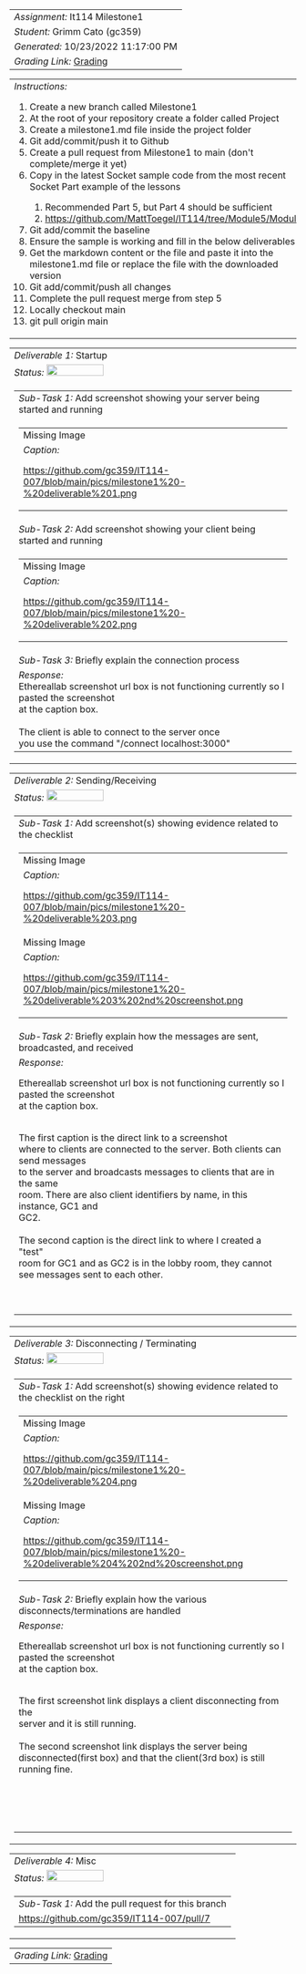 <table><tr><td> <em>Assignment: </em> It114 Milestone1</td></tr>
<tr><td> <em>Student: </em> Grimm Cato (gc359)</td></tr>
<tr><td> <em>Generated: </em> 10/23/2022 11:17:00 PM</td></tr>
<tr><td> <em>Grading Link: </em> <a rel="noreferrer noopener" href="https://learn.ethereallab.app/homework/IT114-007-F22/it114-milestone1/grade/gc359" target="_blank">Grading</a></td></tr></table>
<table><tr><td> <em>Instructions: </em> <ol><li>Create a new branch called Milestone1</li><li>At the root of your repository create a folder called Project</li><li>Create a milestone1.md file inside the project folder</li><li>Git add/commit/push it to Github</li><li>Create a pull request from Milestone1 to main (don't complete/merge it yet)</li><li>Copy in the latest Socket sample code from the most recent Socket Part example of the lessons</li><ol><li>Recommended Part 5, but Part 4 should be sufficient</li><li><a href="https://github.com/MattToegel/IT114/tree/Module5/Module5">https://github.com/MattToegel/IT114/tree/Module5/Module5</a>&nbsp;<br></li></ol><li>Git add/commit the baseline</li><li>Ensure the sample is working and fill in the below deliverables</li><li>Get the markdown content or the file and paste it into the milestone1.md file or replace the file with the downloaded version</li><li>Git add/commit/push all changes</li><li>Complete the pull request merge from step 5</li><li>Locally checkout main</li><li>git pull origin main</li></ol></td></tr></table>
<table><tr><td> <em>Deliverable 1: </em> Startup </td></tr><tr><td><em>Status: </em> <img width="100" height="20" src="http://via.placeholder.com/400x120/f2c037/000000?text=Partial"></td></tr>
<tr><td><table><tr><td> <em>Sub-Task 1: </em> Add screenshot showing your server being started and running</td></tr>
<tr><td><table><tr><td>Missing Image</td></tr>
<tr><td> <em>Caption:</em> <p><a href="https://github.com/gc359/IT114-007/blob/main/pics/milestone1%20-%20deliverable%201.png">https://github.com/gc359/IT114-007/blob/main/pics/milestone1%20-%20deliverable%201.png</a><br></p>
</td></tr>
</table></td></tr>
<tr><td> <em>Sub-Task 2: </em> Add screenshot showing your client being started and running</td></tr>
<tr><td><table><tr><td>Missing Image</td></tr>
<tr><td> <em>Caption:</em> <p><a href="https://github.com/gc359/IT114-007/blob/main/pics/milestone1%20-%20deliverable%202.png">https://github.com/gc359/IT114-007/blob/main/pics/milestone1%20-%20deliverable%202.png</a><br></p>
</td></tr>
</table></td></tr>
<tr><td> <em>Sub-Task 3: </em> Briefly explain the connection process</td></tr>
<tr><td> <em>Response:</em> <div>Ethereallab screenshot url box is not functioning currently so I pasted the screenshot<br>at the caption box.</div><div><br></div>The client is able to connect to the server once<br>you use the command "/connect localhost:3000"<br></td></tr>
</table></td></tr>
<table><tr><td> <em>Deliverable 2: </em> Sending/Receiving </td></tr><tr><td><em>Status: </em> <img width="100" height="20" src="http://via.placeholder.com/400x120/f2c037/000000?text=Partial"></td></tr>
<tr><td><table><tr><td> <em>Sub-Task 1: </em> Add screenshot(s) showing evidence related to the checklist</td></tr>
<tr><td><table><tr><td>Missing Image</td></tr>
<tr><td> <em>Caption:</em> <p><a href="https://github.com/gc359/IT114-007/blob/main/pics/milestone1%20-%20deliverable%203.png">https://github.com/gc359/IT114-007/blob/main/pics/milestone1%20-%20deliverable%203.png</a><br></p>
</td></tr>
<tr><td>Missing Image</td></tr>
<tr><td> <em>Caption:</em> <p><a href="https://github.com/gc359/IT114-007/blob/main/pics/milestone1%20-%20deliverable%203%202nd%20screenshot.png">https://github.com/gc359/IT114-007/blob/main/pics/milestone1%20-%20deliverable%203%202nd%20screenshot.png</a><br></p>
</td></tr>
</table></td></tr>
<tr><td> <em>Sub-Task 2: </em> Briefly explain how the messages are sent, broadcasted, and received</td></tr>
<tr><td> <em>Response:</em> <p>Ethereallab screenshot url box is not functioning currently so I pasted the screenshot<br>at the caption box.<div><br></div><div>The first caption is the direct link to a screenshot<br>where to clients are connected to the server. Both clients can send messages<br>to the server and broadcasts messages to clients that are in the same<br>room. There are also client identifiers by name, in this instance, GC1 and<br>GC2.</div><div><br></div><div>The second caption is the direct link to where I created a &quot;test&quot;<br>room for GC1 and as GC2 is in the lobby room, they cannot<br>see messages sent to each other.</div><br></p><br></td></tr>
</table></td></tr>
<table><tr><td> <em>Deliverable 3: </em> Disconnecting / Terminating </td></tr><tr><td><em>Status: </em> <img width="100" height="20" src="http://via.placeholder.com/400x120/f2c037/000000?text=Partial"></td></tr>
<tr><td><table><tr><td> <em>Sub-Task 1: </em> Add screenshot(s) showing evidence related to the checklist on the right</td></tr>
<tr><td><table><tr><td>Missing Image</td></tr>
<tr><td> <em>Caption:</em> <p><a href="https://github.com/gc359/IT114-007/blob/main/pics/milestone1%20-%20deliverable%204.png">https://github.com/gc359/IT114-007/blob/main/pics/milestone1%20-%20deliverable%204.png</a><br></p>
</td></tr>
<tr><td>Missing Image</td></tr>
<tr><td> <em>Caption:</em> <p><a href="https://github.com/gc359/IT114-007/blob/main/pics/milestone1%20-%20deliverable%204%202nd%20screenshot.png">https://github.com/gc359/IT114-007/blob/main/pics/milestone1%20-%20deliverable%204%202nd%20screenshot.png</a><br></p>
</td></tr>
</table></td></tr>
<tr><td> <em>Sub-Task 2: </em> Briefly explain how the various disconnects/terminations are handled</td></tr>
<tr><td> <em>Response:</em> <p>Ethereallab screenshot url box is not functioning currently so I pasted the screenshot<br>at the caption box.<div><br></div><div>The first screenshot link displays a client disconnecting from the<br>server and it is still running.</div><div><br></div><div>The second screenshot link displays the server being<br>disconnected(first box) and that the client(3rd box) is still running fine.&nbsp;</div><div><br></div><div><br></div><br></p><br></td></tr>
</table></td></tr>
<table><tr><td> <em>Deliverable 4: </em> Misc </td></tr><tr><td><em>Status: </em> <img width="100" height="20" src="http://via.placeholder.com/400x120/009955/fff?text=Complete"></td></tr>
<tr><td><table><tr><td> <em>Sub-Task 1: </em> Add the pull request for this branch</td></tr>
<tr><td> <a rel="noreferrer noopener" target="_blank" href="https://github.com/gc359/IT114-007/pull/7">https://github.com/gc359/IT114-007/pull/7</a> </td></tr>
</table></td></tr>
<table><tr><td><em>Grading Link: </em><a rel="noreferrer noopener" href="https://learn.ethereallab.app/homework/IT114-007-F22/it114-milestone1/grade/gc359" target="_blank">Grading</a></td></tr></table>